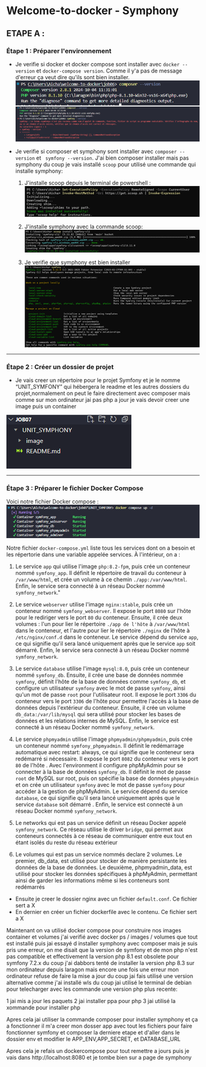 # Welcome-to-docker - Symphony  

## ETAPE A :

### Étape 1 : Préparer l'environnement

- Je verifie si docker et docker compose sont installer avec `docker --version` et `docker-compose version`. Comme il y'a pas de message d'erreur ça veut dire qu'ils sont bien installer.
![resultat](image/2.png)
![resultat](image/3.png)

- Je verifie si composer et symphony sont installer avec `composer --version` et ` symfony --version`. J'ai bien composer installer mais pas symphony du coup je vais installé `scoop` pour utilisé une commande qui installe symphony:

    1. J'installe scoop depuis le terminal de powershell :
    ![resultat](image/4.png)

    2. J'installe symphony avec la commande scoop: 
    ![resultat](image/5.png)

    3. Je verifie que symphony est bien installer
    ![resultat](image/6.png)

---

### Étape 2 : Créer un dossier de projet

- Je vais creer un répertoire pour le projet Symfony et je le nomme
“UNIT_SYMFONY” qui hébergera le readme et les autres dossiers du projet,normalement on peut le faire directement avec composer mais comme sur mon ordinateur jai pas php a jour je vais devoir creer une image puis un container
 
![resultat](image/7.png)

---

### Étape 3 : Préparer le fichier Docker Compose

Voici notre fichier Docker compose :
![resultat](image/8.png)


Notre fichier `docker-compose.yml` liste tous les services dont on a besoin et les répertorie dans une variable appelée services. À l'intérieur, on a :

1. Le service `app` qui utilise l'image `php:8.2-fpm`, puis crée un conteneur nommé `symfony_app`. Il définit le répertoire de travail du conteneur à `/var/www/html`, et crée un volume à ce chemin `./app:/var/www/html`. Enfin, le service sera connecté à un réseau Docker nommé `symfony_network`."

2. Le service `webserver` utilise l'image `nginx:stable`, puis crée un conteneur nommé `symfony_webserver`. Il expose le port `8080` sur l'hôte pour le rediriger vers le port `80` du conteneur. Ensuite, il crée deux volumes : l'un pour lier le répertoire `./app de l'hôte` à `/var/www/html` dans le conteneur, et l'autre pour lier le répertoire `./nginx` de l'hôte à `/etc/nginx/conf.d` dans le conteneur. Le service dépend du service `app`, ce qui signifie qu'il sera lancé uniquement après que le service `app` soit démarré. Enfin, le service sera connecté à un réseau Docker nommé `symfony_network`.

3. Le service `database` utilise l'image `mysql:8.0`, puis crée un conteneur nommé `symfony_db`. Ensuite, il crée une base de données nommée `symfony`, définit l'hôte de la base de données comme `symfony_db`, et configure un utilisateur `symfony` avec le mot de passe `symfony`, ainsi qu'un mot de passe `root` pour l'utilisateur root. Il expose le port `3306` du conteneur vers le port `3306` de l'hôte pour permettre l'accès à la base de données depuis l'extérieur du conteneur. Ensuite, il crée un volume `db_data:/var/lib/mysql` qui sera utilisé pour stocker les bases de données et les relations internes de MySQL. Enfin, le service est connecté à un réseau Docker nommé `symfony_network`.

4. Le service `phpmyadmin` utilise l'image `phpmyadmin/phpmyadmin`, puis crée un conteneur nommé `symfony_phpmyadmin`. Il définit le redémarrage automatique avec restart: always, ce qui signifie que le conteneur sera redémarré si nécessaire. Il expose le port `8082` du conteneur vers le port `80` de l'hôte . Avec l'environment  il configure phpMyAdmin pour se connecter à la base de données `symfony_db`. Il définit le mot de passe `root` de MySQL sur root, puis on spécifie la base de données `phpmyadmin` et on crée un utilisateur `symfony` avec le mot de passe `symfony` pour accéder à la gestion de phpMyAdmin. Le service dépend du service `database`, ce qui signifie qu'il sera lancé uniquement après que le service `database` soit démarré . Enfin, le service est connecté à un réseau Docker nommé `symfony_network`.

5. Le networks qui est pas un service définit un réseau Docker appelé `symfony_network`. Ce réseau utilise le driver `bridge`, qui permet aux conteneurs connectés à ce réseau de communiquer entre eux tout en étant isolés du reste du réseau extérieur

6. Le volumes qui est pas un service nommés declare 2 volumes. Le premier, db_data, est utilisé pour stocker de manière persistante les données de la base de données. Le deuxième, phpmyadmin_data, est utilisé pour stocker les données spécifiques à phpMyAdmin, permettant ainsi de garder les informations même si les conteneurs sont redémarrés

- Ensuite je creer le dossier nginx avec un fichier `default.conf`. Ce fichier sert a X
- En dernier en créer un fichier dockerfile avec le contenu. Ce fichier sert a X


Maintenant on va utilisé docker compose pour construire nos images container et volumes 
j'ai verifié avec docker ps / images / volumes que tout est installé puis jai essayé d installer symphony avec composer mais je suis pris une erreur, on me disait que la version de symfony et de mon php n'est pas compatible et effectivement la version php 8.1 est obsolete pour symfony 7.2.x du coup j'ai dabbors tenté de installer la version php 8.3 sur mon ordinateur depuis laragon mais encore une fois une erreur mon ordinateur refuse de faire la mise a jour du coup jai fais utilisé une version alternative comme j'ai installé wls  du coup jai utilisé le terminal de debian pour telecharger avec les commande une version php plus recente:

1 jai mis a jour les paquets 
2 jai installer ppa pour php
3 jai utilisé la xommande pour installer php

Apres cela jai utiliser la commande composer pour installer symphony et ça a fonctionner il m'a creer mon dosser app avec tout les fichiers pour faire fonctionner symfony et composer la derniere etape et d'aller dans le dossier env et modifier le APP_ENV,APP_SECRET, et DATABASE_URL

Apres cela je refais un dockercompose pour tout remettre a jours puis je vais dans http://localhost:8080 et je tombe bien sur a page de symphony 
